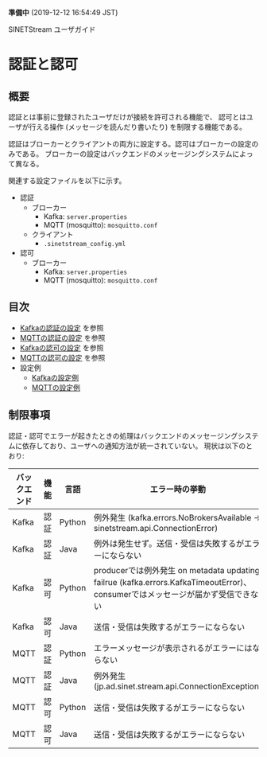 **準備中** (2019-12-12 16:54:49 JST)

<!--
Copyright (C) 2019 National Institute of Informatics

Licensed to the Apache Software Foundation (ASF) under one
or more contributor license agreements.  See the NOTICE file
distributed with this work for additional information
regarding copyright ownership.  The ASF licenses this file
to you under the Apache License, Version 2.0 (the
"License"); you may not use this file except in compliance
with the License.  You may obtain a copy of the License at

  http://www.apache.org/licenses/LICENSE-2.0

Unless required by applicable law or agreed to in writing,
software distributed under the License is distributed on an
"AS IS" BASIS, WITHOUT WARRANTIES OR CONDITIONS OF ANY
KIND, either express or implied.  See the License for the
specific language governing permissions and limitations
under the License.
-->

SINETStream ユーザガイド

# 認証と認可

## 概要

認証とは事前に登録されたユーザだけが接続を許可される機能で、
認可とはユーザが行える操作 (メッセージを読んだり書いたり) を制限する機能である。

認証はブローカーとクライアントの両方に設定する。認可はブローカーの設定のみである。
ブローカーの設定はバックエンドのメッセージングシステムによって異なる。

関連する設定ファイルを以下に示す。

* 認証
    * ブローカー
        * Kafka: `server.properties`
        * MQTT (mosquitto): `mosquitto.conf`
    * クライアント
        * `.sinetstream_config.yml`
* 認可
    * ブローカー
        * Kafka: `server.properties`
        * MQTT (mosquitto): `mosquitto.conf`

## 目次

* [Kafkaの認証の設定](auth-kafka.md#kafkaの認証の設定) を参照
* [MQTTの認証の設定](auth-mqtt.md#mqttの認証の設定) を参照
* [Kafkaの認可の設定](auth-kafka.md#kafkaの認可の設定) を参照
* [MQTTの認可の設定](auth-kafka.md#mqttの認可の設定) を参照
* 設定例
    * [Kafkaの設定例](auth-kafka.md#kafkaの設定例)
    * [MQTTの設定例](auth-kafka.md#mqttの設定例)

## 制限事項

認証・認可でエラーが起きたときの処理はバックエンドのメッセージングシステムに依存しており、ユーザへの通知方法が統一されていない。
現状は以下のとおり:

| バックエンド | 機能 | 言語 | エラー時の挙動 |
| --- | --- | --- | --- |
| Kafka | 認証 | Python | 例外発生 (kafka.errors.NoBrokersAvailable -> sinetstream.api.ConnectionError) |
| Kafka | 認証 | Java | 例外は発生せず。送信・受信は失敗するがエラーにならない |
| Kafka | 認可 | Python | producerでは例外発生 on metadata updating failrue (kafka.errors.KafkaTimeoutError)、consumerではメッセージが届かず受信できない |
| Kafka | 認可 | Java | 送信・受信は失敗するがエラーにならない |
| MQTT | 認証 | Python | エラーメッセージが表示されるがエラーにはならない |
| MQTT | 認証 | Java | 例外発生 (jp.ad.sinet.stream.api.ConnectionException) |
| MQTT | 認可 | Python | 送信・受信は失敗するがエラーにならない |
| MQTT | 認可 | Java | 送信・受信は失敗するがエラーにならない |

